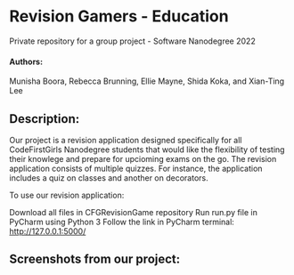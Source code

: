 # Revision Gamers - Education

Private repository for a group project - Software Nanodegree 2022

#### Authors:
Munisha Boora, Rebecca Brunning, Ellie Mayne, Shida Koka, and Xian-Ting Lee



## Description:
Our project is a revision application designed specifically for all CodeFirstGirls Nanodegree students that would like the flexibility of testing their knowlege and prepare for upcioming exams on the go. The revision application consists of multiple quizzes. For instance, the application includes a quiz on classes and another on decorators.

To use our revision application:

Download all files in CFGRevisionGame repository
Run run.py file in PyCharm using Python 3
Follow the link in PyCharm terminal: http://127.0.0.1:5000/



## Screenshots from our project:
